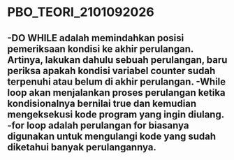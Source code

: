 # PBO_TEORI_2101092026
 
-DO WHILE adalah memindahkan posisi pemeriksaan kondisi ke akhir perulangan. Artinya, lakukan dahulu sebuah perulangan, baru periksa apakah kondisi variabel counter sudah terpenuhi atau belum di akhir perulangan.
-While loop akan menjalankan proses perulangan ketika kondisionalnya bernilai true dan kemudian mengeksekusi kode program yang ingin diulang.
-for loop adalah perulangan for biasanya digunakan untuk mengulangi kode yang sudah diketahui banyak perulangannya.
-
